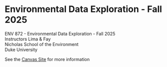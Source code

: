 # Environmental Data Exploration - Fall 2025
ENV 872 - Environmental Data Exploration - Fall 2025  
Instructors Lima & Fay  
Nicholas School of the Environment  
Duke University  

See the [Canvas Site](https://canvas.duke.edu/courses/62351) for more information
